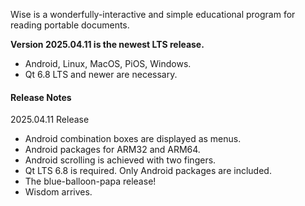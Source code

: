 Wise is a wonderfully-interactive and simple educational
program for reading portable documents.

<b>Version 2025.04.11 is the newest LTS release.</b>

<ul>
<li>Android, Linux, MacOS, PiOS, Windows.</li>
<li>Qt 6.8 LTS and newer are necessary.</li>
</ul>

<h4><b>Release Notes</b></h4>

<p>2025.04.11 Release</p>
<ul>
<li>Android combination boxes are displayed as menus.</li>
<li>Android packages for ARM32 and ARM64.</li>
<li>Android scrolling is achieved with two fingers.</li>
<li>Qt LTS 6.8 is required. Only Android packages are included.</li>
<li>The blue-balloon-papa release!</li>
<li>Wisdom arrives.</li>
</ul>
